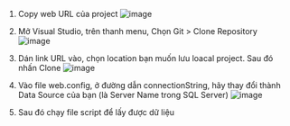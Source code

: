 1) Copy web URL của project
![image](https://github.com/user-attachments/assets/0bcbbdc7-e6eb-41be-9f82-2872cba981c7)

2) Mở Visual Studio, trên thanh menu, Chọn Git > Clone Repository
![image](https://github.com/user-attachments/assets/57b9d6a8-9f20-4669-b464-d4ef802a59d1)

3) Dán link URL vào, chọn location bạn muốn lưu loacal project. Sau đó nhấn Clone
![image](https://github.com/user-attachments/assets/e768b6d3-f6d6-4e4f-87fa-d28d0ebafde7)

4) Vào file web.config, ở đường dẫn connectionString, hãy thay đổi thành Data Source của bạn (là Server Name trong SQL Server)
![image](https://github.com/user-attachments/assets/6e34d0f5-ed14-4159-96d3-762780b58477)

6) Sau đó chạy file script để lấy được dữ liệu
